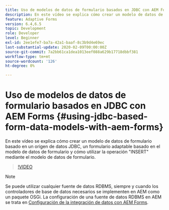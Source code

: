 ```yaml
---
title: Uso de modelos de datos de formulario basados en JDBC con AEM Forms
description: En este vídeo se explica cómo crear un modelo de datos de formulario basado en un origen de datos JDBC, un formulario adaptable basado en el modelo de datos de formulario y cómo utilizar la operación "INSERT" mediante el modelo de datos de formulario.
feature: Adaptive Forms
version: 6.4,6.5
topic: Development
role: Developer
level: Beginner
exl-id: 2ee1efe7-ba7a-42a1-baaf-8c3b9d4e69ec
last-substantial-update: 2020-02-09T00:00:00Z
source-git-commit: 7a2bb61ca1dea1013eef088a629b17718dbbf381
workflow-type: tm+mt
source-wordcount: '126'
ht-degree: 0%

---
```


# Uso de modelos de datos de formulario basados en JDBC con AEM Forms {#using-jdbc-based-form-data-models-with-aem-forms}

En este vídeo se explica cómo crear un modelo de datos de formulario basado en un origen de datos JDBC, un formulario adaptable basado en el modelo de datos de formulario y cómo utilizar la operación &quot;INSERT&quot; mediante el modelo de datos de formulario.

>[!VIDEO](https://video.tv.adobe.com/v/17736/?quality=9&learn=on)

>[!NOTE]
>
>Se puede utilizar cualquier fuente de datos RDBMS, siempre y cuando los controladores de base de datos necesarios se implementen en AEM como un paquete OSGi. La configuración de una fuente de datos RDBMS en AEM se trata en [Configuración de la integración de datos con AEM Forms](/help/forms/adaptive-forms/data-integration-technical-video-setup.md).
